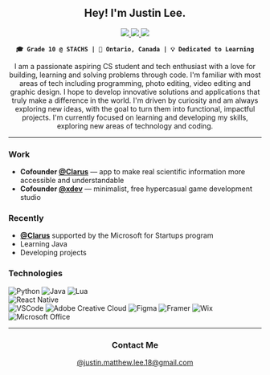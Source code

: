 <h2 align="center">
  Hey! I'm Justin Lee.
</h2>

<p align="center">
  <a href="mailto:justin.matthew.lee.18@gmail.com">
    <img src="https://img.shields.io/badge/Gmail-D14836?style=for-the-badge&logo=gmail&logoColor=white"/>
  </a>
  <a href="https://www.linkedin.com/in/justin-matthew-lee/">
    <img src="https://img.shields.io/badge/LinkedIn-0077B5?style=for-the-badge&logo=linkedin&logoColor=white"/>
  </a>
    <a href="https://x.com/jusL_98">
    <img src="https://img.shields.io/badge/X-000000?style=for-the-badge&logo=x&logoColor=white"/>
  </a>
</p>

<div align="center">
  
  **` 🎓 Grade 10 @ STACHS | 📍 Ontario, Canada | 💡 Dedicated to Learning `**

</div>

<div align="center">
  I am a passionate aspiring CS student and tech enthusiast with a love for building, learning and solving problems through code. I'm familiar with most areas of tech including programming, photo editing, video editing and graphic design. I hope to develop innovative solutions and applications that truly make a difference in the world. I'm driven by curiosity and am always exploring new ideas, with the goal to turn them into functional, impactful projects. I'm currently focused on learning and developing my skills, exploring new areas of technology and coding.
</div>

<hr/>

### Work
-  **Cofounder <a href="https://clarusapp.org/">@Clarus</a>** — app to make real scientific information more accessible and understandable
-  **Cofounder <a href="https://xdevstudio.com/">@xdev</a>** — minimalist, free hypercasual game development studio

### Recently
- **<a href="https://clarusapp.org/">@Clarus</a>** supported by the Microsoft for Startups program
- Learning Java
- Developing projects

### Technologies
![Python](https://img.shields.io/badge/Python-FFD43B?style=for-the-badge&logo=python&logoColor=blue)
![Java](https://img.shields.io/badge/java-%23ED8B00.svg?style=for-the-badge&logo=openjdk&logoColor=white)
![Lua](https://img.shields.io/badge/Lua-2C2D72?style=for-the-badge&logo=lua&logoColor=white)
<br>
![React Native](https://img.shields.io/badge/React_Native-20232A?style=for-the-badge&logo=react&logoColor=61DAFB)
<br>
![VSCode](https://img.shields.io/badge/VSCode-0078D4?style=for-the-badge&logo=visual%20studio%20code&logoColor=white)
![Adobe Creative Cloud](https://img.shields.io/badge/Adobe%20Creative%20Cloud-DA1F26?style=for-the-badge&logo=Adobe%20Creative%20Cloud&logoColor=white)
![Figma](https://img.shields.io/badge/Figma-F24E1E?style=for-the-badge&logo=figma&logoColor=white)
![Framer](https://img.shields.io/badge/Framer-black?style=for-the-badge&logo=framer&logoColor=blue)
![Wix](https://img.shields.io/badge/Wix-000?style=for-the-badge&logo=wix&logoColor=white)
![Microsoft Office](https://img.shields.io/badge/Microsoft_Office-D83B01?style=for-the-badge&logo=microsoft-office&logoColor=white)

<hr/>

<h3 align="center">
  Contact Me
</h2> 
<p align="center">
  <a href="mailto:justin.matthew.lee.18@gmail.com">
    @justin.matthew.lee.18@gmail.com
  </a>
</p>
